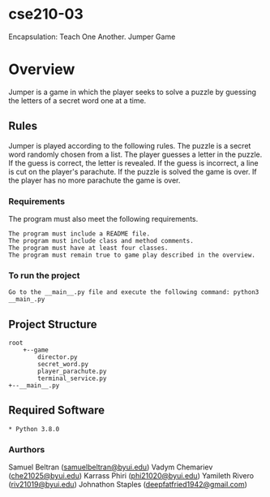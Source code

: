 # cse210-03
Encapsulation: Teach One Another. Jumper Game

# **Overview**

Jumper is a game in which the player seeks to solve a puzzle by guessing the letters of a secret word one at a time.

## **Rules**

Jumper is played according to the following rules.
    The puzzle is a secret word randomly chosen from a list.
    The player guesses a letter in the puzzle.
    If the guess is correct, the letter is revealed.
    If the guess is incorrect, a line is cut on the player's parachute.
    If the puzzle is solved the game is over.
    If the player has no more parachute the game is over.

### **Requirements**

The program must also meet the following requirements.

    The program must include a README file.
    The program must include class and method comments.
    The program must have at least four classes.
    The program must remain true to game play described in the overview.

### To run the project
    Go to the __main__.py file and execute the following command: python3 __main_.py

## Project Structure

    root
        +--game
            director.py
            secret_word.py
            player_parachute.py
            terminal_service.py
    +--__main__.py

## Required Software

    * Python 3.8.0

### **Aurthors**

Samuel Beltran (samuelbeltran@byui.edu)
Vadym Chemariev (che21025@byui.edu)
Karrass Phiri (phi21020@byui.edu)
Yamileth Rivero (riv21019@byui.edu)
Johnathon Staples (deepfatfried1942@gmail.com)